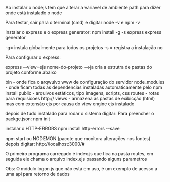
Ao instalar o nodejs tem que alterar a variavel de ambiente path para dizer onde
está instalado o node

Para testar, sair para o terminal (cmd) e digitar node -v e npm -v

Instalar o express e o express generator: 
npm install -g -s express express generator


-g= instala globalmente para todos os projetos  -s = registra a instalação no 


Para configurar o express:

express --view=ejs nome-do-projeto -->ja cria a estrutra de pastas do projeto
conforme abaixo


bin          - onde fica o arqwuivo www de configuração do servidor
node_modules - onde ficam todas as dependencias instaladas automaticamente pelo npm install
public       - arquivos estáticos, tipo imagens, scripts, css
routes       - rotas para requisicoes http://
views        - armazena as pastas de exibicção (html) mas com extensão ejs por causa do view engine ejs 
instalado

depois de tudo instalado para rodar o sistema digitar:
Para preencher o packge.json:
npm init

instalar o HTTP-ERRORS
npm install http-errors --save


npm start ou NODEMON (pacote que monitora alterações nos fontes)
depois digitar: http://localhost:3000/#

O primeiro programa carregado é index.js que fica na pasta routes, em seguida ele chama o arquivo index.ejs passando alguns
parametros

Obs:
O módulo logon.js que não está em uso, é um exemplo de acesso a uma api para retorno de dados

